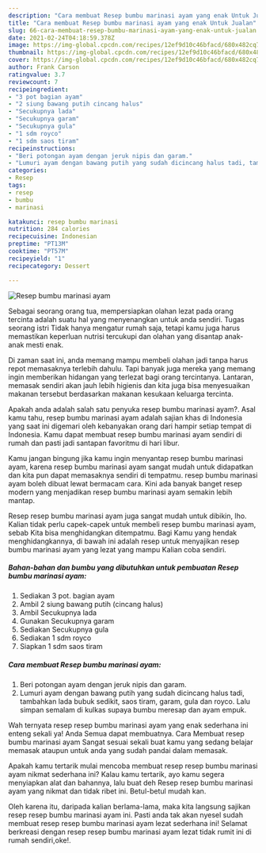 ```yaml
---
description: "Cara membuat Resep bumbu marinasi ayam yang enak Untuk Jualan"
title: "Cara membuat Resep bumbu marinasi ayam yang enak Untuk Jualan"
slug: 66-cara-membuat-resep-bumbu-marinasi-ayam-yang-enak-untuk-jualan
date: 2021-02-24T04:18:59.378Z
image: https://img-global.cpcdn.com/recipes/12ef9d10c46bfacd/680x482cq70/resep-bumbu-marinasi-ayam-foto-resep-utama.jpg
thumbnail: https://img-global.cpcdn.com/recipes/12ef9d10c46bfacd/680x482cq70/resep-bumbu-marinasi-ayam-foto-resep-utama.jpg
cover: https://img-global.cpcdn.com/recipes/12ef9d10c46bfacd/680x482cq70/resep-bumbu-marinasi-ayam-foto-resep-utama.jpg
author: Frank Carson
ratingvalue: 3.7
reviewcount: 7
recipeingredient:
- "3 pot bagian ayam"
- "2 siung bawang putih cincang halus"
- "Secukupnya lada"
- "Secukupnya garam"
- "Secukupnya gula"
- "1 sdm royco"
- "1 sdm saos tiram"
recipeinstructions:
- "Beri potongan ayam dengan jeruk nipis dan garam."
- "Lumuri ayam dengan bawang putih yang sudah dicincang halus tadi, tambahkan lada bubuk sedikit, saos tiram, garam, gula dan royco. Lalu simpan semalam di kulkas supaya bumbu meresap dan ayam empuk."
categories:
- Resep
tags:
- resep
- bumbu
- marinasi

katakunci: resep bumbu marinasi 
nutrition: 284 calories
recipecuisine: Indonesian
preptime: "PT13M"
cooktime: "PT57M"
recipeyield: "1"
recipecategory: Dessert

---
```



![Resep bumbu marinasi ayam](https://img-global.cpcdn.com/recipes/12ef9d10c46bfacd/680x482cq70/resep-bumbu-marinasi-ayam-foto-resep-utama.jpg)

Sebagai seorang orang tua, mempersiapkan olahan lezat pada orang tercinta adalah suatu hal yang menyenangkan untuk anda sendiri. Tugas seorang istri Tidak hanya mengatur rumah saja, tetapi kamu juga harus memastikan keperluan nutrisi tercukupi dan olahan yang disantap anak-anak mesti enak.

Di zaman  saat ini, anda memang mampu membeli olahan jadi tanpa harus repot memasaknya terlebih dahulu. Tapi banyak juga mereka yang memang ingin memberikan hidangan yang terlezat bagi orang tercintanya. Lantaran, memasak sendiri akan jauh lebih higienis dan kita juga bisa menyesuaikan makanan tersebut berdasarkan makanan kesukaan keluarga tercinta. 



Apakah anda adalah salah satu penyuka resep bumbu marinasi ayam?. Asal kamu tahu, resep bumbu marinasi ayam adalah sajian khas di Indonesia yang saat ini digemari oleh kebanyakan orang dari hampir setiap tempat di Indonesia. Kamu dapat membuat resep bumbu marinasi ayam sendiri di rumah dan pasti jadi santapan favoritmu di hari libur.

Kamu jangan bingung jika kamu ingin menyantap resep bumbu marinasi ayam, karena resep bumbu marinasi ayam sangat mudah untuk didapatkan dan kita pun dapat memasaknya sendiri di tempatmu. resep bumbu marinasi ayam boleh dibuat lewat bermacam cara. Kini ada banyak banget resep modern yang menjadikan resep bumbu marinasi ayam semakin lebih mantap.

Resep resep bumbu marinasi ayam juga sangat mudah untuk dibikin, lho. Kalian tidak perlu capek-capek untuk membeli resep bumbu marinasi ayam, sebab Kita bisa menghidangkan ditempatmu. Bagi Kamu yang hendak menghidangkannya, di bawah ini adalah resep untuk menyajikan resep bumbu marinasi ayam yang lezat yang mampu Kalian coba sendiri.

<!--inarticleads1-->

##### Bahan-bahan dan bumbu yang dibutuhkan untuk pembuatan Resep bumbu marinasi ayam:

1. Sediakan 3 pot. bagian ayam
1. Ambil 2 siung bawang putih (cincang halus)
1. Ambil Secukupnya lada
1. Gunakan Secukupnya garam
1. Sediakan Secukupnya gula
1. Sediakan 1 sdm royco
1. Siapkan 1 sdm saos tiram




<!--inarticleads2-->

##### Cara membuat Resep bumbu marinasi ayam:

1. Beri potongan ayam dengan jeruk nipis dan garam.
1. Lumuri ayam dengan bawang putih yang sudah dicincang halus tadi, tambahkan lada bubuk sedikit, saos tiram, garam, gula dan royco. Lalu simpan semalam di kulkas supaya bumbu meresap dan ayam empuk.




Wah ternyata resep resep bumbu marinasi ayam yang enak sederhana ini enteng sekali ya! Anda Semua dapat membuatnya. Cara Membuat resep bumbu marinasi ayam Sangat sesuai sekali buat kamu yang sedang belajar memasak ataupun untuk anda yang sudah pandai dalam memasak.

Apakah kamu tertarik mulai mencoba membuat resep resep bumbu marinasi ayam nikmat sederhana ini? Kalau kamu tertarik, ayo kamu segera menyiapkan alat dan bahannya, lalu buat deh Resep resep bumbu marinasi ayam yang nikmat dan tidak ribet ini. Betul-betul mudah kan. 

Oleh karena itu, daripada kalian berlama-lama, maka kita langsung sajikan resep resep bumbu marinasi ayam ini. Pasti anda tak akan nyesel sudah membuat resep resep bumbu marinasi ayam lezat sederhana ini! Selamat berkreasi dengan resep resep bumbu marinasi ayam lezat tidak rumit ini di rumah sendiri,oke!.

